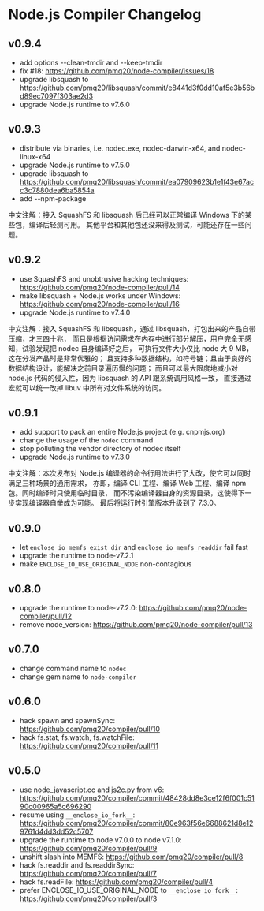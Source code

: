 # Node.js Compiler Changelog

## v0.9.4

- add options --clean-tmdir and --keep-tmdir
- fix #18: https://github.com/pmq20/node-compiler/issues/18
- upgrade libsquash to https://github.com/pmq20/libsquash/commit/e8441d3f0dd10af5e3b56bd89ec7097f303ae2d3
- upgrade Node.js runtime to v7.6.0

## v0.9.3

- distribute via binaries, i.e. nodec.exe, nodec-darwin-x64, and nodec-linux-x64
- upgrade Node.js runtime to v7.5.0
- upgrade libsquash to https://github.com/pmq20/libsquash/commit/ea07909623b1e1f43e67acc3c7880dea6ba5854a
- add --npm-package

中文注解：接入 SquashFS 和 libsquash 后已经可以正常编译 Windows 下的某些包，编译后轻测可用。
其他平台和其他包还没来得及测试，可能还存在一些问题。

## v0.9.2

- use SquashFS and unobtrusive hacking techniques: https://github.com/pmq20/node-compiler/pull/14
- make libsquash + Node.js works under Windows: https://github.com/pmq20/node-compiler/pull/16
- upgrade Node.js runtime to v7.4.0

中文注解：接入 SquashFS 和 libsquash，通过 libsquash，打包出来的产品自带压缩，才三四十兆，
而且是根据访问需求在内存中进行部分解压，用户完全无感知，试验发现把 nodec 自身编译好之后，
可执行文件大小仅比 node 大 9 MB，这在分发产品时是非常优雅的；
且支持多种数据结构，如符号链；且由于良好的数据结构设计，能解决之前目录遍历慢的问题；
而且可以最大限度地减小对 node.js 代码的侵入性，因为 libsquash 的 API 跟系统调用风格一致，
直接通过宏就可以统一改掉 libuv 中所有对文件系统的访问。

## v0.9.1

- add support to pack an entire Node.js project (e.g. cnpmjs.org)
- change the usage of the `nodec` command
- stop polluting the vendor directory of nodec itself
- upgrade Node.js runtime to v7.3.0

中文注解：本次发布对 Node.js 编译器的命令行用法进行了大改，使它可以同时满足三种场景的通用需求，
亦即，编译 CLI 工程、编译 Web 工程、编译 npm 包。同时编译时只使用临时目录，
而不污染编译器自身的资源目录，这使得下一步实现编译器自举成为可能。
最后将运行时引擎版本升级到了 7.3.0。

## v0.9.0

- let `enclose_io_memfs_exist_dir` and `enclose_io_memfs_readdir` fail fast
- upgrade the runtime to node-v7.2.1
- make `ENCLOSE_IO_USE_ORIGINAL_NODE` non-contagious

## v0.8.0

- upgrade the runtime to node-v7.2.0: https://github.com/pmq20/node-compiler/pull/12
- remove node_version: https://github.com/pmq20/node-compiler/pull/13

## v0.7.0

- change command name to `nodec`
- change gem name to `node-compiler`

## v0.6.0

- hack spawn and spawnSync: https://github.com/pmq20/compiler/pull/10
- hack fs.stat, fs.watch, fs.watchFile: https://github.com/pmq20/compiler/pull/11

## v0.5.0

- use node_javascript.cc and js2c.py from v6: https://github.com/pmq20/compiler/commit/48428dd8e3ce12f6f001c5190c00965a5c696290
- resume using `__enclose_io_fork__`: https://github.com/pmq20/compiler/commit/80e963f56e6688621d8e129761d4dd3dd52c5707
- upgrade the runtime to node v7.0.0 to node v7.1.0: https://github.com/pmq20/compiler/pull/9
- unshift slash into MEMFS: https://github.com/pmq20/compiler/pull/8
- hack fs.readdir and fs.readdirSync: https://github.com/pmq20/compiler/pull/7
- hack fs.readFile: https://github.com/pmq20/compiler/pull/4
- prefer ENCLOSE_IO_USE_ORIGINAL_NODE to `__enclose_io_fork__`: https://github.com/pmq20/compiler/pull/3
